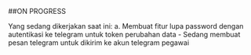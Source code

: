 ##ON PROGRESS

Yang sedang dikerjakan saat ini:
    a.  Membuat fitur lupa password dengan autentikasi ke telegram untuk token perubahan data
        -   Sedang membuat pesan telegram untuk dikirim ke akun telegram pegawai  
